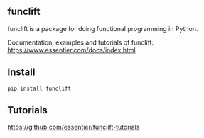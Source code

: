 ## funclift

funclift is a package for doing functional programming in Python.

Documentation, examples and tutorials of funclift: https://www.essentier.com/docs/index.html

## Install

`pip install funclift`

## Tutorials

https://github.com/essentier/funclift-tutorials
